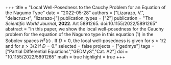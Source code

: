 +++
title = "Local Well-Posedness to the Cauchy Problem for an Equation of the Nagumo Type"
date = "2022-05-28"
authors = ["Lizarazo, V.", "delacruz-r", "lizarazo-j"]
publication_types = ["2"]
publication = "*The Scientific World Journal*, **2022**.  Art 5891265. doi:10.1155/2022/5891265"
abstract = "In this paper, we show the local well-posedness for the Cauchy problem for the equation of the Nagumo type in this equation (1) in the Sobolev spaces $H^s(\mathbb{r})$ . If $D>0$, the local well-posedness is given for $s > 1/2$  and for $s > 3/2$ if $D=0$."
selected = false
projects = ["gedmys"]
tags =["Partial Differential Equations","GEDMyS","Cat. A2"]
doi = "10.1155/2022/5891265"
math = true
highlight = true
+++

